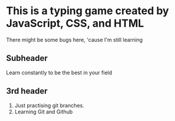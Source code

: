 # This is a typing game created by JavaScript, CSS, and HTML

There might be some bugs here, 'cause I'm still learning

## Subheader

Learn constantly to be the best in your field

## 3rd header

1. Just practising git branches.
2. Learning Git and Github
